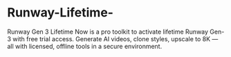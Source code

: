 # Runway-Lifetime-
Runway Gen 3 Lifetime Now is a pro toolkit to activate lifetime Runway Gen-3 with free trial access. Generate AI videos, clone styles, upscale to 8K — all with licensed, offline tools in a secure environment.
